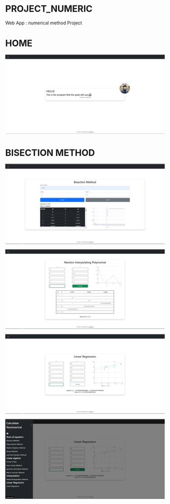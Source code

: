 # PROJECT_NUMERIC

Web App : numerical method Project 

# HOME
![](https://github.com/ZXINNATTAPAT/PROJECT_NUMERIC/blob/main/PNG/Screenshot%20(317).png)

# BISECTION METHOD
![](https://github.com/ZXINNATTAPAT/PROJECT_NUMERIC/blob/main/PNG/Screenshot%20(318).png)


![](https://github.com/ZXINNATTAPAT/PROJECT_NUMERIC/blob/main/PNG/Screenshot%20(319).png)


![](https://github.com/ZXINNATTAPAT/PROJECT_NUMERIC/blob/main/PNG/Screenshot%20(320).png)


![](https://github.com/ZXINNATTAPAT/PROJECT_NUMERIC/blob/main/PNG/Screenshot%20(321).png)
